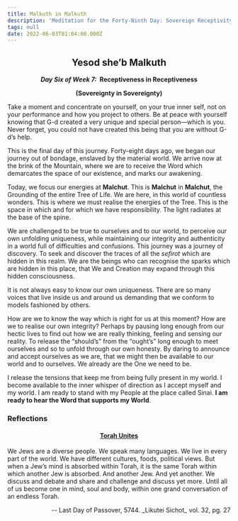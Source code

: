 ```yaml
---
title: Malkuth in Malkuth
description: 'Meditation for the Forty-Ninth Day: Sovereign Receptivity'
tags: null
date: 2022-06-03T01:04:00.000Z
---
```


<div style="font-weight: bold; text-align:center">
<h2>Yesod she’b Malkuth</h2>
<p><i>Day Six of Week 7:</i>&nbsp;&nbsp;Receptiveness in Receptiveness</p>
<p>(Sovereignty in Sovereignty)</p>

</div>

<div class="abstract">

Take a moment and concentrate on yourself, on your true inner self, not on your performance and how you project to others. Be at peace with yourself knowing that G-d created a very unique and special person&mdash;which is you. Never forget, you could not have created this being that you are without G-d’s help.

</div>

This is the final day of this journey. Forty-eight days ago, we began our journey out of bondage, enslaved by the material world. We arrive now at the brink of the Mountain, where we are to receive the Word which demarcates the space of our existence, and marks our awakening.

Today, we focus our energies at **Malchut**. This is **Malchut** in **Malchut**, the Grounding of the entire Tree of Life. We are here, in this world of countless wonders. This is where we must realise the energies of the Tree. This is the space in which and for which we have responsibility. The light radiates at the base of the spine.

We are challenged to be true to ourselves and to our world, to perceive our own unfolding uniqueness, while maintaining our integrity and authenticity in a world full of difficulties and confusions. This journey was a journey of discovery. To seek and discover the traces of all the _sefirot_ which are hidden in this realm. We are the beings who can recognise the sparks which are hidden in this place, that We and Creation may expand through this hidden consciousness.

It is not always easy to know our own uniqueness. There are so many voices that live inside us and around us demanding that we conform to models fashioned by others.

How are we to know the way which is right for us at this moment? How are we to realise our own integrity? Perhaps by pausing long enough from our hectic lives to find out how we are really thinking, feeling and sensing our reality. To release the “should’s” from the “ought’s” long enough to meet ourselves and so to unfold through our own honesty. By daring to announce and accept ourselves as we are, that we might then be available to our world and to ourselves. We already are the One we need to be.

<div class="abstract">

I release the tensions that keep me from being fully present in my world. I become available to the inner whisper of direction as I accept myself and my world. I am ready to stand with my People at the place called Sinai. **I am ready to hear the Word that supports my World**.

</div>

<h3>Reflections</h3>


<h4 style="text-decoration: underline; text-align: center">Torah Unites</h4>

<p>We Jews are a diverse people. We speak many languages. We live in every part of the world. We have different cultures, foods, political views.
But when a Jew’s mind is absorbed within Torah, it is the same Torah within which another Jew is absorbed. And another Jew. And yet another.
We discuss and debate and share and challenge and discuss yet more.
Until all of us become one in mind, soul and body, within one grand conversation of an endless Torah.</p>

<p style="text-align: right;">-- Last Day of Passover, 5744. _Likutei Sichot_ vol. 32, pg. 27</p>


